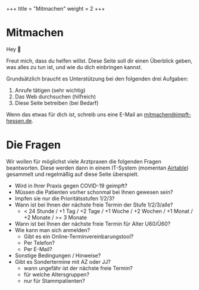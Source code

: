 +++
title = "Mitmachen"
weight = 2
+++

# Mitmachen

Hey 👋

Freut mich, dass du helfen willst. Diese Seite soll dir einen Überblick geben,
was alles zu tun ist, und wie du dich einbringen kannst.

Grundsätzlich braucht es Unterstützung bei den folgenden drei Aufgaben:

1. Anrufe tätigen (sehr wichtig)
2. Das Web durchsuchen (hilfreich)
3. Diese Seite betreiben (bei Bedarf)

Wenn das etwas für dich ist, schreib uns eine E-Mail an <mitmachen@impft-hessen.de>.

# Die Fragen

Wir wollen für möglichst viele Arztpraxen die folgenden Fragen beantworten. Diese
werden dann in einem IT-System (momentan [Airtable](https://airtable.com)) gesammelt
und regelmäßig auf diese Seite überspielt.

- Wird in Ihrer Praxis gegen COVID-19 geimpft?
- Müssen die Patienten vorher schonmal bei Ihnen gewesen sein?
- Impfen sie nur die Prioritätsstufen 1/2/3?
- Wann ist bei Ihnen der nächste freie Termin der Stufe 1/2/3/alle?
    - < 24 Stunde / +1 Tag / +2 Tage / +1 Woche / +2 Wochen / +1 Monat / +2 Monate / >= 3 Monate
- Wann ist bei Ihnen der nächste freie Termin für Alter U60/Ü60?
- Wie kann man sich anmelden?
    - Gibt es ein Online-Terminvereinbarungstool?
    - Per Telefon?
    - Per E-Mail?
- Sonstige Bedingungen / Hinweise?
- Gibt es Sondertermine mit AZ oder JJ?
    - wann ungefähr ist der nächste freie Termin?
    - für welche Altersgruppen?
    - nur für Stammpatienten?